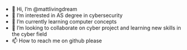 - 👋 Hi, I’m @mattlivingdream
- 👀 I’m interested in AS degree in cybersecurity
- 🌱 I’m currently learning computer concepts 
- 💞️ I’m looking to collaborate on cyber project and learning new skills in the cyber field
- 📫 How to reach me on github  please

<!---
mattlivingdream/mattlivingdream is a ✨ special ✨ repository because its `README.md` (this file) appears on your GitHub profile.
You can click the Preview link to take a look at your changes.
--->
